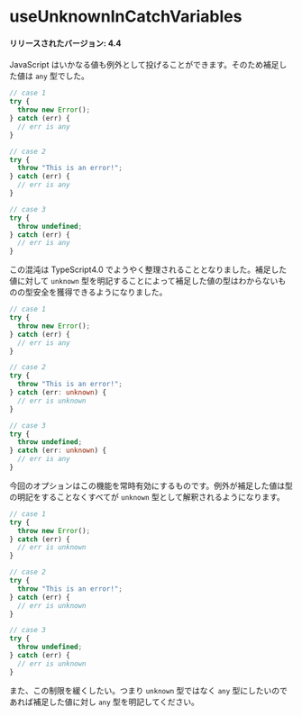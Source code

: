 # useUnknownInCatchVariables

#### リリースされたバージョン: 4.4

JavaScript はいかなる値も例外として投げることができます。そのため補足した値は `any` 型でした。

```typescript
// case 1
try {
  throw new Error();
} catch (err) {
  // err is any
}

// case 2
try {
  throw "This is an error!";
} catch (err) {
  // err is any
}

// case 3
try {
  throw undefined;
} catch (err) {
  // err is any
}
```

この混沌は TypeScript4.0 でようやく整理されることとなりました。補足した値に対して `unknown` 型を明記することによって補足した値の型はわからないものの型安全を獲得できるようになりました。

```typescript
// case 1
try {
  throw new Error();
} catch (err) {
  // err is any
}

// case 2
try {
  throw "This is an error!";
} catch (err: unknown) {
  // err is unknown
}

// case 3
try {
  throw undefined;
} catch (err: unknown) {
  // err is any
}
```

今回のオプションはこの機能を常時有効にするものです。例外が補足した値は型の明記をすることなくすべてが `unknown` 型として解釈されるようになります。

```typescript
// case 1
try {
  throw new Error();
} catch (err) {
  // err is unknown
}

// case 2
try {
  throw "This is an error!";
} catch (err) {
  // err is unknown
}

// case 3
try {
  throw undefined;
} catch (err) {
  // err is unknown
}
```

また、この制限を緩くしたい。つまり `unknown` 型ではなく `any` 型にしたいのであれば補足した値に対し `any` 型を明記してください。
